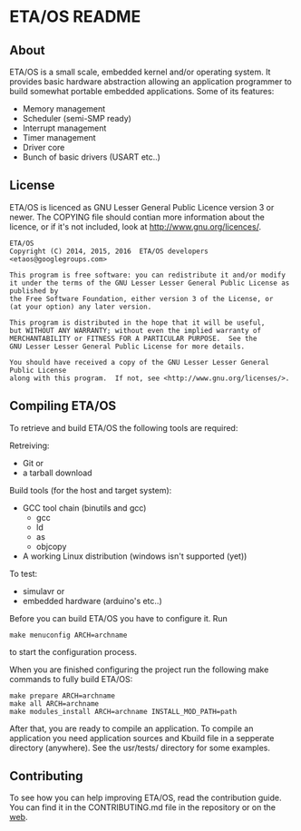 ETA/OS README
=============

About
-----

ETA/OS is a small scale, embedded kernel and/or operating system. It provides
basic hardware abstraction allowing an application programmer to build somewhat
portable embedded applications. Some of its features:

  * Memory management
  * Scheduler (semi-SMP ready)
  * Interrupt management
  * Timer management
  * Driver core
  * Bunch of basic drivers (USART etc..)

License
-------

ETA/OS is licenced as GNU Lesser General Public Licence version 3 or newer. 
The COPYING file should contian more information about the licence, or
if it's not included, look at http://www.gnu.org/licences/.

    ETA/OS
    Copyright (C) 2014, 2015, 2016  ETA/OS developers <etaos@googlegroups.com>

    This program is free software: you can redistribute it and/or modify
    it under the terms of the GNU Lesser Lesser General Public License as published by
    the Free Software Foundation, either version 3 of the License, or
    (at your option) any later version.

    This program is distributed in the hope that it will be useful,
    but WITHOUT ANY WARRANTY; without even the implied warranty of
    MERCHANTABILITY or FITNESS FOR A PARTICULAR PURPOSE.  See the
    GNU Lesser Lesser General Public License for more details.

    You should have received a copy of the GNU Lesser Lesser General Public License
    along with this program.  If not, see <http://www.gnu.org/licenses/>.

Compiling ETA/OS
----------------

To retrieve and build ETA/OS the following tools are required:

Retreiving:
  * Git
or
  * a tarball download

Build tools (for the host and target system):
  * GCC tool chain (binutils and gcc)
    - gcc
    - ld
    - as
    - objcopy
  * A working Linux distribution (windows isn't supported (yet))

To test:
  * simulavr
or
  * embedded hardware (arduino's etc..)

Before you can build ETA/OS you have to configure it. Run

    make menuconfig ARCH=archname

to start the configuration process.

When you are finished configuring the project run the following make commands
to fully build ETA/OS:

    make prepare ARCH=archname
    make all ARCH=archname
    make modules_install ARCH=archname INSTALL_MOD_PATH=path

After that, you are ready to compile an application. To compile an application
you need application sources and Kbuild file in a sepperate directory (anywhere).
See the usr/tests/ directory for some examples.

Contributing
------------

To see how you can help improving ETA/OS, read the contribution guide. You can
find it in the CONTRIBUTING.md file in the repository or on the
[web](http://etaos.bietje.net/contrib.html).

